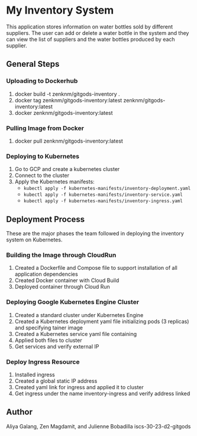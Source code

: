 # My Inventory System

This application stores information on water bottles sold by different suppliers. The user can add or delete a water bottle in the system and they can view the list of suppliers and the water bottles produced by each supplier. 

## General Steps

### Uploading to Dockerhub

1. docker build -t zenknm/gitgods-inventory .
2. docker tag zenknm/gitgods-inventory:latest zenknm/gitgods-inventory:latest
3. docker zenknm/gitgods-inventory:latest

### Pulling Image from Docker
1. docker pull zenknm/gitgods-inventory:latest

### Deploying to Kubernetes
1. Go to GCP and create a kubernetes cluster
2. Connect to the cluster 
4. Apply the Kubernetes manifests:
     - `kubectl apply -f kubernetes-manifests/inventory-deployment.yaml`
     - `kubectl apply -f kubernetes-manifests/inventory-service.yaml`
     - `kubectl apply -f kubernetes-manifests/inventory-ingress.yaml`


## Deployment Process

These are the major phases the team followed in deploying the inventory system on Kubernetes.


### Building the Image through CloudRun

1. Created a Dockerfile and Compose file to support installation of all application dependencies
2. Created Docker container with Cloud Build
3. Deployed container through Cloud Run

### Deploying Google Kubernetes Engine Cluster

1. Created a standard cluster under Kubernetes Engine
2. Created a Kubernetes deployment yaml file initializing pods (3 replicas) and specifying tainer image
3. Created a Kubernetes service yaml file containing
4. Applied both files to cluster
5. Get services and verify external IP 


### Deploy Ingress Resource

1. Installed ingress
2. Created a global static IP address
3. Created yaml link for ingress and applied it to cluster
4. Get ingress under the name inventory-ingress and verify address linked

## Author
Aliya Galang, Zen Magdamit, and Julienne Bobadilla iscs-30-23-d2-gitgods

